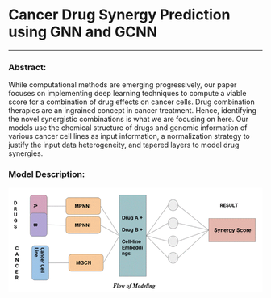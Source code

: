 # Cancer Drug Synergy Prediction using GNN and GCNN

---------------------------------

### Abstract: 
While computational methods are emerging progressively, our paper focuses on implementing deep learning techniques to compute a viable score for a combination of drug effects on cancer cells. Drug combination therapies are an ingrained concept in cancer treatment. Hence, identifying the novel synergistic combinations is what we are focusing on here. Our models use the chemical structure of drugs and genomic information of various cancer cell lines as input information, a normalization strategy to justify the input data heterogeneity, and tapered layers to model drug synergies.


### Model Description:
![img.png](img.png)



